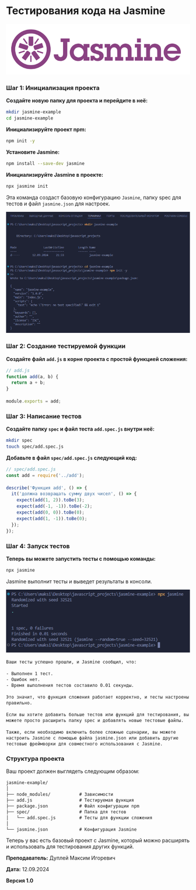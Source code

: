 # Тестирования кода на Jasmine

![jasmine](img/jasmine.png)

### Шаг 1: Инициализация проекта

**Создайте новую папку для проекта и перейдите в неё:**

```bash
mkdir jasmine-example
cd jasmine-example
```

**Инициализируйте проект npm:**

```bash
npm init -y
```

**Установите Jasmine:**

```bash
npm install --save-dev jasmine
```

**Инициализируйте Jasmine в проекте:**

```bash
npx jasmine init
```

Эта команда создаст базовую конфигурацию `Jasmine`, папку spec для тестов и файл `jasmine.json` для настроек.

![jasmine](img/create_project.png)

### Шаг 2: Создание тестируемой функции

**Создайте файл `add.js` в корне проекта с простой функцией сложения:**

```js
// add.js
function add(a, b) {
  return a + b;
}

module.exports = add;
```

### Шаг 3: Написание тестов

**Создайте папку `spec` и файл теста `add.spec.js` внутри неё:**

```bash
mkdir spec
touch spec/add.spec.js
```

**Добавьте в файл `spec/add.spec.js` следующий код:**

```js
// spec/add.spec.js
const add = require('../add');

describe('Функция add', () => {
  it('должна возвращать сумму двух чисел', () => {
    expect(add(1, 2)).toBe(3);
    expect(add(-1, -1)).toBe(-2);
    expect(add(0, 0)).toBe(0);
    expect(add(1, -1)).toBe(0);
  });
});
```

### Шаг 4: Запуск тестов

**Теперь вы можете запустить тесты с помощью команды:**

```bash
npx jasmine
```

Jasmine выполнит тесты и выведет результаты в консоли.

![jasmine_test](img/jasmine_test.png)

```
Ваши тесты успешно прошли, и Jasmine сообщил, что:

- Выполнен 1 тест.
- Ошибок нет.
- Время выполнения тестов составило 0.01 секунды.

Это значит, что функция сложения работает корректно, и тесты настроены правильно.

Если вы хотите добавить больше тестов или функций для тестирования, вы можете просто расширить папку spec и добавлять новые тестовые файлы.

Также, если необходимо включить более сложные сценарии, вы можете настроить Jasmine с помощью файла jasmine.json или добавить другие тестовые фреймворки для совместного использования с Jasmine.
```

### Структура проекта

Ваш проект должен выглядеть следующим образом:

```
jasmine-example/
│
├── node_modules/           # Зависимости
├── add.js                  # Тестируемая функция
├── package.json            # Файл конфигурации npm
├── spec/                   # Папка для тестов
│   └── add.spec.js         # Тесты для функции сложения
│
└── jasmine.json            # Конфигурация Jasmine
```

Теперь у вас есть базовый проект с Jasmine, который можно расширять и использовать для тестирования других функций.



**Преподаватель:** Дуплей Максим Игоревич

**Дата:** 12.09.2024

**Версия 1.0**